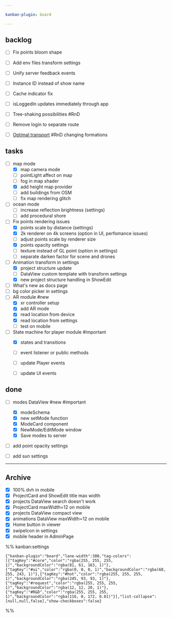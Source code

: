 ```yaml
---

kanban-plugin: board

---
```


## backlog

- [ ] Fix points bloom shape
- [ ] Add env files transform settings
- [ ] Unify server feedback events
- [ ] Instance ID instead of show name
- [ ] Cache indicator fix
- [ ] isLoggedIn updates immediately through app
- [ ] Tree-shaking possibilities #RnD
- [ ] Remove login to separate route
- [ ] [Optimal transport](https://www.google.com/search?q=optimal+transport+coupling&sca_esv=f020a7a3a9c0faaa&sxsrf=ADLYWIK-NsO6v9ZSkFdeCm3qQ591whOhJQ%3A1733213611940&source=hp&ei=q71OZ-fCN_OWxc8P1siY-QU&iflsig=AL9hbdgAAAAAZ07Lu1QH9-LBoamc-R5n9c2_-YWaTdRj&ved=0ahUKEwinxKHtk4uKAxVzS_EDHVYkJl8Q4dUDCBc&uact=5&oq=optimal+transport+coupling&gs_lp=Egdnd3Mtd2l6IhpvcHRpbWFsIHRyYW5zcG9ydCBjb3VwbGluZzIFEAAYgAQyCxAAGIAEGIYDGIoFMgsQABiABBiGAxiKBTILEAAYgAQYhgMYigVIigdQAFgAcAB4AJABAJgB9wGgAfcBqgEDMi0xuAEDyAEA-AEC-AEBmAIBoAKHApgDAJIHAzItMaAH7gI&sclient=gws-wiz) #RnD changing formations


## tasks

- [ ] map mode
	- [x] map camera mode
	- [ ] pointLight affect on map
	- [ ] fog in map shader
	- [x] add height map provider
	- [ ] add buildings from OSM
	- [ ] fix map rendering glitch
- [ ] ocean mode
	- [ ] increase reflection brightness (settings)
	- [ ] add procedural shore
- [ ] Fix points rendering issues
	- [x] points scale by distance (settings)
	- [x] 2k renderer on 4k screens (option in UI, perfomance issues)
	- [ ] adjust points scale by renderer size
	- [x] points opacity settings
	- [ ] texture instead of GL point (option in settings)
	- [ ] separate darken factor for scene and drones
- [ ] Animation transform in settings
	- [x] project structure update
	- [ ] DataView custom template with transform settings
	- [x] new project structure handling in ShowEdit
- [ ] What's new as docs page
- [ ] bg color picker in settings
- [ ] AR module #new
	- [x] xr controller setup
	- [x] add AR mode
	- [x] read location from device
	- [x] read location from settings
	- [ ] test on mobile
- [ ] State machine for player module #important
	- [x] states and transitions
	- [ ] event listener or public methods
	- [ ] update Player events
	- [ ] update UI events


## done

- [ ] modes DataView #new #important
	- [x] modeSchema
	- [x] new setMode function
	- [x] ModeCard component
	- [x] NewMode/EditMode window
	- [x] Save modes to server
- [ ] add point opacity settings
- [ ] add sun settings


***

## Archive

- [x] 100% dvh in mobile
- [x] ProjectCard and ShowEdit title max width
- [x] projects DataView search doesn't work
- [x] ProjectCard maxWidth=12 on mobile
- [x] projects DataView compact view
- [x] animations DataView maxWidth=12 on mobile
- [x] Home button in viewer
- [x] swipeIcon in settings
- [x] mobile header in AdminPage

%% kanban:settings
```
{"kanban-plugin":"board","lane-width":380,"tag-colors":[{"tagKey":"#core","color":"rgba(255, 255, 255, 1)","backgroundColor":"rgba(81, 61, 163, 1)"},{"tagKey":"#ui","color":"rgba(0, 0, 0, 1)","backgroundColor":"rgba(68, 255, 243, 1)"},{"tagKey":"#hot","color":"rgba(255, 255, 255, 1)","backgroundColor":"rgba(245, 93, 93, 1)"},{"tagKey":"#request","color":"rgba(255, 255, 255, 1)","backgroundColor":"rgba(12, 12, 20, 1)"},{"tagKey":"#R&D","color":"rgba(255, 255, 255, 1)","backgroundColor":"rgba(116, 0, 172, 0.81)"}],"list-collapse":[null,null,false],"show-checkboxes":false}
```
%%
